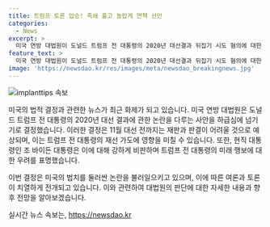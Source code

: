 ```yaml
---
title: 트럼프 토론 압승! 족쇄 풀고 놀랍게 면책 선언
categories:
  - News
excerpt: >
  미국 연방 대법원이 도널드 트럼프 전 대통령의 2020년 대선결과 뒤집기 시도 혐의에 대한 면책여부 판단을 하급심 재판부로 넘기면서, 11월 대선 전 재판이 불가능한 상황이 되었다. 조 바이든 대통령은 대법원의 결정을 비판하며 트럼프 전 대통령이 더 대담해질 것이라 우려했고, 이에 대한 대법원의 결정은 분분한 반응을 불러일으키고 있다. 대선 결과 뒤집기 시도 중 법무부 당국자들과 대선 후 진행한 각종 논의 혐의는 면책적용이 확정되었지만, 다른 혐의는 하급심 법원이 판단할 예정이다. 이에 트럼프 전 대통령의 대선가도에는 법률리스크 하나가 줄어든 셈이다.
feature_text: >
  미국 연방 대법원이 도널드 트럼프 전 대통령의 2020년 대선결과 뒤집기 시도 혐의에 대한 면책여부 판단을 하급심 재판부로 넘기면서, 11월 대선 전 재판이 불가능한 상황이 되었다. 조 바이든 대통령은 대법원의 결정을 비판하며 트럼프 전 대통령이 더 대담해질 것이라 우려했고, 이에 대한 대법원의 결정은 분분한 반응을 불러일으키고 있다. 대선 결과 뒤집기 시도 중 법무부 당국자들과 대선 후 진행한 각종 논의 혐의는 면책적용이 확정되었지만, 다른 혐의는 하급심 법원이 판단할 예정이다. 이에 트럼프 전 대통령의 대선가도에는 법률리스크 하나가 줄어든 셈이다.
image: 'https://newsdao.kr/res/images/meta/newsdao_breakingnews.jpg'
---
```


<p><img src="https://newsdao.kr/res/images/meta/newsdao_breakingnews.jpg" alt="implanttips 속보" /></p>

<p>미국의 법적 결정과 관련한 뉴스가 최근 화제가 되고 있습니다. 미국 연방 대법원은 도널드 트럼프 전 대통령의 2020년 대선 결과에 관한 논란을 다루는 사안을 하급심에 넘기기로 결정했습니다. 이러한 결정은 11월 대선 전까지는 재판과 판결이 어려울 것으로 예상되며, 이는 트럼프 전 대통령의 재선 가도에 영향을 미칠 수 있습니다. 또한, 현직 대통령인 조 바이든 대통령은 이에 대해 강하게 비판하며 트럼프 전 대통령의 미래 행보에 대한 우려를 표명했습니다. </p>

<p>이번 결정은 미국의 법치를 둘러싼 논란을 불러일으키고 있으며, 이에 따른 여론과 토론이 치열하게 전개되고 있습니다. 이와 관련하여 대법원의 판단에 대한 자세한 내용과 향후 전망을 알아보겠습니다.</p>
실시간 뉴스 속보는, <a href="https://newsdao.kr" rel="dofollow">https://newsdao.kr</a>


